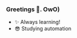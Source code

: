 ### Greetings 👋. OwO)

<!--
**jg-rivera/jg-rivera** is a ✨ _special_ ✨ repository because its `README.md` (this file) appears on your GitHub profile.
-->

- ✨ Always learning!
- 😎 Studying automation
